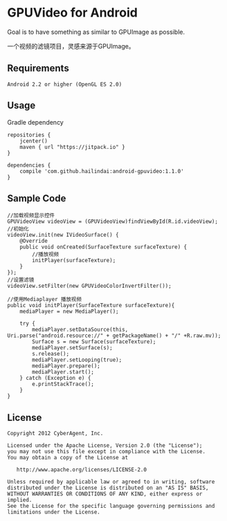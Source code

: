 # GPUVideo  for Android
Goal is to have something as similar to GPUImage as possible.

一个视频的滤镜项目，灵感来源于GPUImage。

<h2>Requirements</h2>

    Android 2.2 or higher (OpenGL ES 2.0)

<h2>Usage</h2>

Gradle dependency

    repositories {
        jcenter()
        maven { url "https://jitpack.io" }
    }

    dependencies {
        compile 'com.github.hailindai:android-gpuvideo:1.1.0'
    }

<h2>Sample Code</h2>

    //加载视频显示控件
    GPUVideoView videoView = (GPUVideoView)findViewById(R.id.videoView);
    //初始化
    videoView.init(new IVideoSurface() {
        @Override
        public void onCreated(SurfaceTexture surfaceTexture) {
            //播放视频
            initPlayer(surfaceTexture);
        }
    });
    //设置滤镜
    videoView.setFilter(new GPUVideoColorInvertFilter());

    //使用Mediaplayer 播放视频
    public void initPlayer(SurfaceTexture surfaceTexture){
        mediaPlayer = new MediaPlayer();

        try {
            mediaPlayer.setDataSource(this, Uri.parse("android.resource://" + getPackageName() + "/" +R.raw.mv));
            Surface s = new Surface(surfaceTexture);
            mediaPlayer.setSurface(s);
            s.release();
            mediaPlayer.setLooping(true);
            mediaPlayer.prepare();
            mediaPlayer.start();
        } catch (Exception e) {
            e.printStackTrace();
        }
    }

<h2>License</h2>

    Copyright 2012 CyberAgent, Inc.

    Licensed under the Apache License, Version 2.0 (the "License");
    you may not use this file except in compliance with the License.
    You may obtain a copy of the License at

       http://www.apache.org/licenses/LICENSE-2.0

    Unless required by applicable law or agreed to in writing, software
    distributed under the License is distributed on an "AS IS" BASIS,
    WITHOUT WARRANTIES OR CONDITIONS OF ANY KIND, either express or implied.
    See the License for the specific language governing permissions and
    limitations under the License.